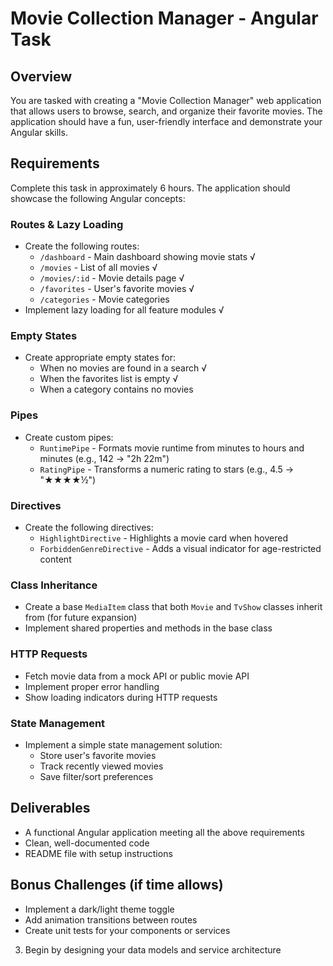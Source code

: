 # Movie Collection Manager - Angular Task

## Overview

You are tasked with creating a "Movie Collection Manager" web application that allows users to browse, search, and organize their favorite movies. The application should have a fun, user-friendly interface and demonstrate your Angular skills.

## Requirements

Complete this task in approximately 6 hours. The application should showcase the following Angular concepts:

### Routes & Lazy Loading

- Create the following routes:
  - `/dashboard` - Main dashboard showing movie stats √
  - `/movies` - List of all movies √
  - `/movies/:id` - Movie details page √
  - `/favorites` - User's favorite movies √
  - `/categories` - Movie categories
- Implement lazy loading for all feature modules √

### Empty States

- Create appropriate empty states for:
  - When no movies are found in a search √
  - When the favorites list is empty √
  - When a category contains no movies

### Pipes

- Create custom pipes:
  - `RuntimePipe` - Formats movie runtime from minutes to hours and minutes (e.g., 142 → "2h 22m")
  - `RatingPipe` - Transforms a numeric rating to stars (e.g., 4.5 → "★★★★½")

### Directives

- Create the following directives:
  - `HighlightDirective` - Highlights a movie card when hovered
  - `ForbiddenGenreDirective` - Adds a visual indicator for age-restricted content

### Class Inheritance

- Create a base `MediaItem` class that both `Movie` and `TvShow` classes inherit from (for future expansion)
- Implement shared properties and methods in the base class

### HTTP Requests

- Fetch movie data from a mock API or public movie API
- Implement proper error handling
- Show loading indicators during HTTP requests

### State Management

- Implement a simple state management solution:
  - Store user's favorite movies
  - Track recently viewed movies
  - Save filter/sort preferences

## Deliverables

- A functional Angular application meeting all the above requirements
- Clean, well-documented code
- README file with setup instructions

## Bonus Challenges (if time allows)

- Implement a dark/light theme toggle
- Add animation transitions between routes
- Create unit tests for your components or services

3. Begin by designing your data models and service architecture
